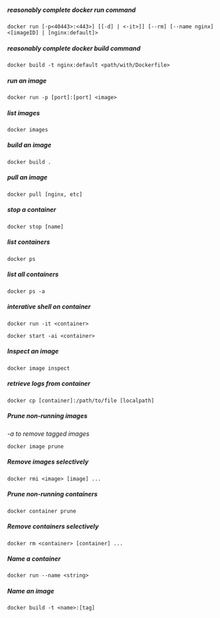 ##### reasonably complete docker run command
```docker
docker run [-p<40443>:<443>] [[-d] | <-it>]] [--rm] [--name nginx] <[imageID] | [nginx:default]>
```
##### reasonably complete docker build command
```docker
docker build -t nginx:default <path/with/Dockerfile>
```
##### run an image
```docker
docker run -p [port]:[port] <image>
```
##### list images
```docker
docker images
```
##### build an image
```docker
docker build .
```
##### pull an image
```docker
docker pull [nginx, etc]
```
##### stop a container
```docker
docker stop [name]
```
##### list containers
```docker
docker ps
```
##### list all containers
```docker
docker ps -a
```
##### interative shell on container
```docker
docker run -it <container>
```
```docker
docker start -ai <container>
```

##### Inspect an image
```docker
docker image inspect
```

##### retrieve logs from container
```docker
docker cp [container]:/path/to/file [localpath]
```
##### Prune non-running images
*-a to remove tagged images*
```docker
docker image prune
```
##### Remove images selectively
```docker
docker rmi <image> [image] ...
```
##### Prune non-running containers

```docker
docker container prune
```

##### Remove containers selectively
```docker
docker rm <container> [container] ...
```
##### Name a container
```docker
docker run --name <string>
```
##### Name an image
```docker
docker build -t <name>:[tag]
```